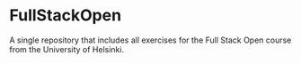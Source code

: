 # FullStackOpen
A single repository that includes all exercises for the Full Stack Open course from the University of Helsinki.
